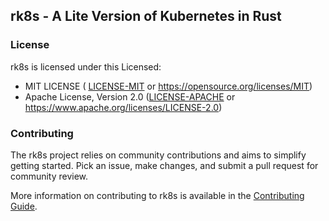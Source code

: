## rk8s - A Lite Version of Kubernetes in Rust


### License

rk8s is licensed under this Licensed:

- MIT LICENSE ( [LICENSE-MIT](LICENSE-MIT) or https://opensource.org/licenses/MIT)
- Apache License, Version 2.0 ([LICENSE-APACHE](LICENSE-APACHE) or https://www.apache.org/licenses/LICENSE-2.0)

### Contributing

The rk8s project relies on community contributions and aims to simplify getting started. Pick an issue, make changes, and submit a pull request for community review.

More information on contributing to rk8s is available in the [Contributing Guide](docs/contributing.md).

<!-- test -->
<!-- test -->
<!-- test -->
<!-- test -->